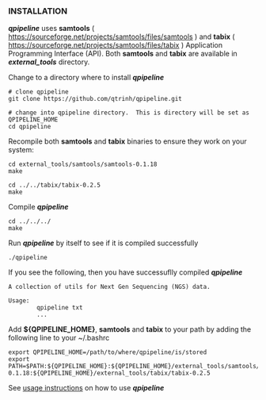 ### INSTALLATION
**_qpipeline_** uses **samtools** ( https://sourceforge.net/projects/samtools/files/samtools ) and **tabix** ( https://sourceforge.net/projects/samtools/files/tabix ) Application Programming Interface (API).  Both **samtools** and **tabix** are available in **_external_tools_** directory.

Change to a directory where to install **_qpipeline_**
```
# clone qpipeline 
git clone https://github.com/qtrinh/qpipeline.git

# change into qpipeline directory.  This is directory will be set as QPIPELINE_HOME
cd qpipeline
```

Recompile both **samtools** and **tabix** binaries to ensure they work on your system:
```
cd external_tools/samtools/samtools-0.1.18
make

cd ../../tabix/tabix-0.2.5
make
```
Compile **_qpipeline_**
```
cd ../../../
make
```
Run **_qpipeline_** by itself to see if it is compiled successfully
```
./qpipeline
```
If you see the following, then you have successuflly compiled **_qpipeline_**
```
A collection of utils for Next Gen Sequencing (NGS) data.

Usage:
        qpipeline txt
        ...
```
Add **${QPIPELINE_HOME}**, **samtools** and **tabix** to your path by adding the following line to your ~/.bashrc
```
export QPIPELINE_HOME=/path/to/where/qpipeline/is/stored
export PATH=$PATH:${QPIPELINE_HOME}:${QPIPELINE_HOME}/external_tools/samtools/samtools-0.1.18:${QPIPELINE_HOME}/external_tools/tabix/tabix-0.2.5
```


See [usage instructions](https://github.com/qtrinh/qpipeline/blob/master/USAGE.md) on how to use **_qpipeline_** 
